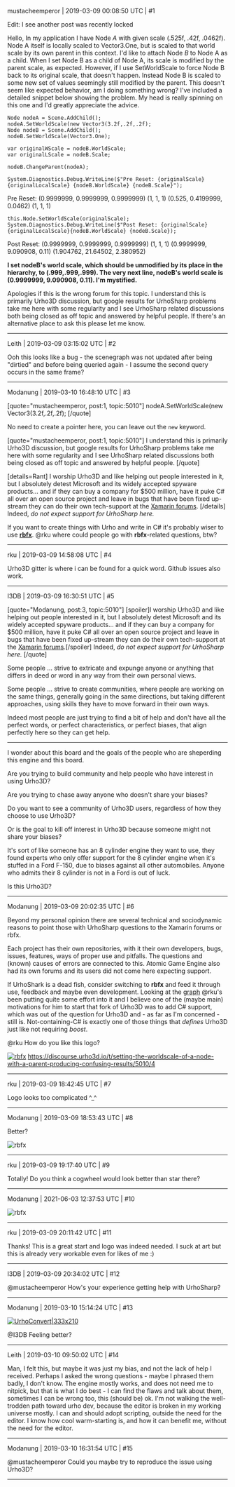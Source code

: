 mustacheemperor | 2019-03-09 00:08:50 UTC | #1

Edit: I see another post was recently locked 

Hello,
In my application I have Node *A* with given scale (.525f, .42f, .0462f). Node A itself is locally scaled to Vector3.One, but is scaled to that world scale by its own parent in this context. I'd like to attach Node *B* to Node A as a child. When I set Node B as a child of Node A, its scale is modified by the parent scale, as expected. However, if I use SetWorldScale to force Node B back to its original scale, that doesn't happen. Instead Node B is scaled to some new set of values seemingly still modified by the parent. This doesn't seem like expected behavior, am I doing something wrong? I've included a detailed snippet below showing the problem. My head is really spinning on this one and I'd greatly appreciate the advice. 

    Node nodeA = Scene.AddChild();
    nodeA.SetWorldScale(new Vector3(3.2f,.2f,.2f);
    Node nodeB = Scene.AddChild();
    nodeB.SetWorldScale(Vector3.One);

    var originalWScale = nodeB.WorldScale;
    var originalLScale = nodeB.Scale;

    nodeB.ChangeParent(nodeA);

    System.Diagnostics.Debug.WriteLine($"Pre Reset: {originalScale} {originalLocalScale} {nodeB.WorldScale} {nodeB.Scale}");
Pre Reset: (0.9999999, 0.9999999, 0.9999999) (1, 1, 1) (0.525, 0.4199999, 0.0462) (1, 1, 1)

    this.Node.SetWorldScale(originalScale);
    System.Diagnostics.Debug.WriteLine($"Post Reset: {originalScale} {originalLocalScale}{nodeB.WorldScale} {nodeB.Scale});
Post Reset: (0.9999999, 0.9999999, 0.9999999) (1, 1, 1) (0.9999999, 9.090908, 0.11) (1.904762, 21.64502, 2.380952)

**I set nodeB's world scale, which should be unmodified by its place in the hierarchy, to (.999,.999,.999). The very next line, nodeB's world scale is (0.9999999, 9.090908, 0.11). I'm mystified.**

Apologies if this is the wrong forum for this topic. I understand this is primarily Urho3D discussion, but google results for UrhoSharp problems take me here with some regularity and I see UrhoSharp related discussions both being closed as off topic and answered by helpful people. If there's an alternative place to ask this please let me know.

-------------------------

Leith | 2019-03-09 03:15:02 UTC | #2

Ooh this looks like a bug - the scenegraph was not updated after being "dirtied" and before being queried again - I assume the second query occurs in the same frame?

-------------------------

Modanung | 2019-03-10 16:48:10 UTC | #3

[quote="mustacheemperor, post:1, topic:5010"]
nodeA.SetWorldScale(new Vector3(3.2f,.2f,.2f);
[/quote]

No need to create a pointer here, you can leave out the `new` keyword.

[quote="mustacheemperor, post:1, topic:5010"]
I understand this is primarily Urho3D discussion, but google results for UrhoSharp problems take me here with some regularity and I see UrhoSharp related discussions both being closed as off topic and answered by helpful people.
[/quote]

[details=Rant]
I worship Urho3D and like helping out people interested in it, but I absolutely detest Microsoft and its widely accepted spyware products... and if they can buy a company for $500 million, have it puke C# all over an open source project and leave in bugs that have been fixed up-stream they can do their own tech-support at the [Xamarin forums](https://forums.xamarin.com/).
[/details]
Indeed, *do not expect support for UrhoSharp here.*  

If you want to create things with Urho and write in C# it's probably wiser to use **[rbfx](https://github.com/rokups/rbfx)**. @rku where could people go with **rbfx**-related questions, btw?

-------------------------

rku | 2019-03-09 14:58:08 UTC | #4

Urho3D gitter is where i can be found for a quick word. Github issues also work.

-------------------------

I3DB | 2019-03-09 16:30:51 UTC | #5

[quote="Modanung, post:3, topic:5010"]
[spoiler]I worship Urho3D and like helping out people interested in it, but I absolutely detest Microsoft and its widely accepted spyware products… and if they can buy a company for $500 million, have it puke C# all over an open source project and leave in bugs that have been fixed up-stream they can do their own tech-support at the [Xamarin forums](https://forums.xamarin.com/).[/spoiler] Indeed, *do not expect support for UrhoSharp here.*
[/quote]

Some people ...
strive to extricate and expunge anyone or anything that differs in deed or word in any way from their own personal views.

Some people ...
strive to create communities, where people are working on the same things, generally going in the same directions, but taking different approaches, using skills they have to move forward in their own ways.

Indeed most people are just trying to find a bit of help and don't have all the perfect words, or perfect characteristics, or perfect biases, that align perfectly here so they can get help.

---------
I wonder about this board and the goals of the people who are sheperding this engine and this board.

Are you trying to build community and help people who have interest in using Urho3D?

Are you trying to chase away anyone who doesn't share your biases?

Do you want to see a community of Urho3D users, regardless of how they choose to use Urho3D?

Or is the goal to kill off interest in Urho3D because someone might not share your biases?

It's sort of like someone has an 8 cylinder engine they want to use, they found experts who only offer support for the 8 cylinder engine when it's stuffed in a Ford F-150, due to biases against all other automobiles. Anyone who admits their 8 cylinder is not in a Ford is out of luck.

Is this Urho3D?

-------------------------

Modanung | 2019-03-09 20:02:35 UTC | #6

Beyond my personal opinion there are several technical and sociodynamic reasons to point those with UrhoSharp questions to the Xamarin forums or rbfx.

Each project has their own repositories, with it their own developers, bugs, issues, features, ways of proper use and pitfalls. The questions and (known) causes of errors are connected to this.
Atomic Game Engine also had its own forums and its users did not come here expecting support.

If UrhoShark is a dead fish, consider switching to **rbfx** and feed it through use, feedback and maybe even development. Looking at the [graph](https://github.com/rokups/rbfx/graphs/contributors) @rku's been putting quite some effort into it and I believe one of the (maybe main) motivations for him to start that fork of Urho3D was to add C# support, which was out of the question for Urho3D and - as far as I'm concerned - still is. Not-containing-C# is exactly one of those things that *defines* Urho3D just like not requiring _boost_.

@rku How do you like this logo? 

[![rbfx](https://luckeyproductions.nl/images/rbfx.svg)](https://github.com/rokups/rbfx)
https://discourse.urho3d.io/t/setting-the-worldscale-of-a-node-with-a-parent-producing-confusing-results/5010/4

-------------------------

rku | 2019-03-09 18:42:45 UTC | #7

Logo looks too complicated ^_^

-------------------------

Modanung | 2019-03-09 18:53:43 UTC | #8

Better?  

![rbfx](https://luckeyproductions.nl/images/rbfx_2.svg)

-------------------------

rku | 2019-03-09 19:17:40 UTC | #9

Totally! Do you think a cogwheel would look better than star there?

-------------------------

Modanung | 2021-06-03 12:37:53 UTC | #10

![rbfx](https://luckeyproductions.nl/images/rbfx_3.svg)

-------------------------

rku | 2019-03-09 20:11:42 UTC | #11

Thanks! This is a great start and logo was indeed needed. I suck at art but this is already very workable even for likes of me :)

-------------------------

I3DB | 2019-03-09 20:34:02 UTC | #12

@mustacheemperor  How's your experience getting help with UrhoSharp?

-------------------------

Modanung | 2019-03-10 15:14:24 UTC | #13

[![UrhoConvert|333x210](upload://oID5Dj5kcMD2G5PSwWaiSMiTtdz.png)](https://global.discourse-cdn.com/standard17/uploads/urho3d/original/2X/a/ad3fb49e1041689202260bb2677b780ae2439fa5.png)

@I3DB Feeling better?

-------------------------

Leith | 2019-03-10 09:50:02 UTC | #14

Man, I felt this, but maybe it was just my bias, and not the lack of help I received.
Perhaps I asked the wrong questions - maybe I phrased them badly, I don't know.
The engine mostly works, and does not need me to nitpick, but that is what I do best - I can find the flaws and talk about them, sometimes I can be wrong too, this (should be) ok.
I'm not walking the well-trodden path toward urho dev, because the editor is broken in my working universe mostly. I can and should adopt scripting, outside the need for the editor. I know how cool warm-starting is, and how it can benefit me, without the need for the editor.

-------------------------

Modanung | 2019-03-10 16:31:54 UTC | #15

@mustacheemperor Could you maybe try to reproduce the issue using Urho3D?

-------------------------

